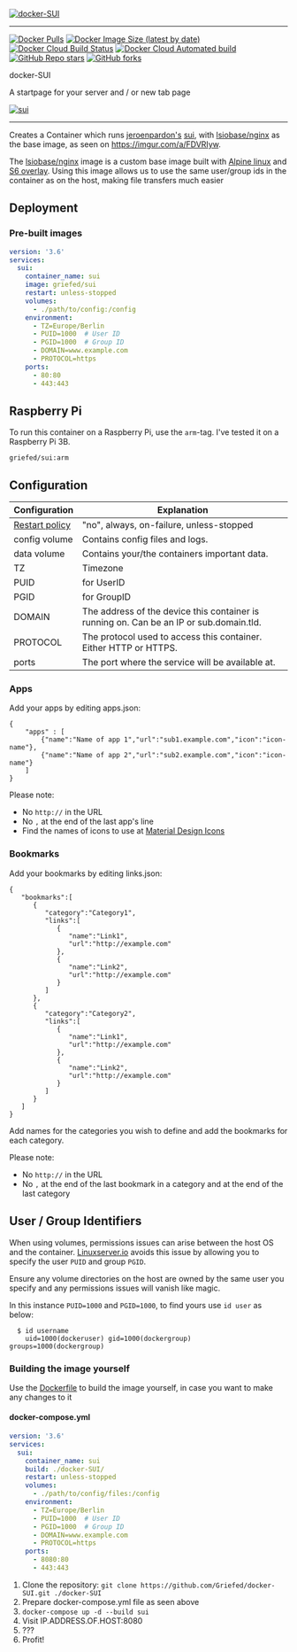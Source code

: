 [![docker-SUI](https://i.griefed.de/images/2020/11/18/docker-SUI_header.png)](https://github.com/Griefed/docker-SUI)

---

[![Docker Pulls](https://img.shields.io/docker/pulls/griefed/sui?style=flat-square)](https://hub.docker.com/repository/docker/griefed/sui)
[![Docker Image Size (latest by date)](https://img.shields.io/docker/image-size/griefed/sui?label=Image%20size&sort=date&style=flat-square)](https://hub.docker.com/repository/docker/griefed/sui)
[![Docker Cloud Build Status](https://img.shields.io/docker/cloud/build/griefed/sui?label=Docker%20build&style=flat-square)](https://hub.docker.com/repository/docker/griefed/sui)
[![Docker Cloud Automated build](https://img.shields.io/docker/cloud/automated/griefed/sui?label=Docker%20build&style=flat-square)](https://hub.docker.com/repository/docker/griefed/sui)
[![GitHub Repo stars](https://img.shields.io/github/stars/Griefed/docker-SUI?label=GitHub%20Stars&style=social)](https://github.com/Griefed/docker-SUI)
[![GitHub forks](https://img.shields.io/github/forks/Griefed/docker-SUI?label=GitHub%20Forks&style=social)](https://github.com/Griefed/docker-SUI)

docker-SUI

A startpage for your server and / or new tab page

[![sui](https://i.griefed.de/images/2020/11/18/docker-SUI_screenshot.png)](https://github.com/jeroenpardon/sui)

---

Creates a Container which runs [jeroenpardon's](https://github.com/jeroenpardon) [sui](https://github.com/jeroenpardon/sui), with [lsiobase/nginx](https://hub.docker.com/r/lsiobase/nginx) as the base image, as seen on https://imgur.com/a/FDVRIyw.

The [lsiobase/nginx](https://hub.docker.com/r/lsiobase/nginx) image is a custom base image built with [Alpine linux](https://alpinelinux.org/) and [S6 overlay](https://github.com/just-containers/s6-overlay).
Using this image allows us to use the same user/group ids in the container as on the host, making file transfers much easier

## Deployment

### Pre-built images

```docker-compose.yml
version: '3.6'
services:
  sui:
    container_name: sui
    image: griefed/sui
    restart: unless-stopped
    volumes:
      - ./path/to/config:/config
    environment:
      - TZ=Europe/Berlin
      - PUID=1000  # User ID
      - PGID=1000  # Group ID
      - DOMAIN=www.example.com
      - PROTOCOL=https
    ports:
      - 80:80
      - 443:443
```

## Raspberry Pi

To run this container on a Raspberry Pi, use the `arm`-tag. I've tested it on a Raspberry Pi 3B.

`griefed/sui:arm`

## Configuration

Configuration | Explanation
------------ | -------------
[Restart policy](https://docs.docker.com/compose/compose-file/#restart) | "no", always, on-failure, unless-stopped
config volume | Contains config files and logs.
data volume | Contains your/the containers important data.
TZ | Timezone
PUID | for UserID
PGID | for GroupID
DOMAIN | The address of the device this container is running on. Can be an IP or sub.domain.tld.
PROTOCOL | The protocol used to access this container. Either HTTP or HTTPS.
ports | The port where the service will be available at.

### Apps
Add your apps by editing apps.json:

    {
	    "apps" : [
		    {"name":"Name of app 1","url":"sub1.example.com","icon":"icon-name"},
		    {"name":"Name of app 2","url":"sub2.example.com","icon":"icon-name"}
	    ]
    }

Please note:

 - No `http://` in the URL
 - No `,` at the end of the last app's line
 - Find the names  of icons to use at [Material Design Icons](https://materialdesignicons.com/)

### Bookmarks
Add your bookmarks by editing links.json:

```
{  
   "bookmarks":[  
      {  
         "category":"Category1",
         "links":[  
            {  
               "name":"Link1",
               "url":"http://example.com"
            },
            {  
               "name":"Link2",
               "url":"http://example.com"
            }
         ]
      },
      {  
         "category":"Category2",
         "links":[  
            {  
               "name":"Link1",
               "url":"http://example.com"
            },
            {  
               "name":"Link2",
               "url":"http://example.com"
            }
         ]
      }
   ]
}
```
Add names for the categories you wish to define and add the bookmarks for each category.

Please note:

 - No `http://` in the URL
 - No `,` at the end of the last bookmark in a category and at the end of the last category
 
## User / Group Identifiers

When using volumes, permissions issues can arise between the host OS and the container. [Linuxserver.io](https://www.linuxserver.io/) avoids this issue by allowing you to specify the user `PUID` and group `PGID`.

Ensure any volume directories on the host are owned by the same user you specify and any permissions issues will vanish like magic.

In this instance `PUID=1000` and `PGID=1000`, to find yours use `id user` as below:

```
  $ id username
    uid=1000(dockeruser) gid=1000(dockergroup) groups=1000(dockergroup)
```

### Building the image yourself

Use the [Dockerfile](https://github.com/Griefed/docker-SUI/Dockerfile) to build the image yourself, in case you want to make any changes to it

#### docker-compose.yml

```docker-compose.yml
version: '3.6'
services:
  sui:
    container_name: sui
    build: ./docker-SUI/
    restart: unless-stopped
    volumes:
      - ./path/to/config/files:/config
    environment:
      - TZ=Europe/Berlin
      - PUID=1000  # User ID
      - PGID=1000  # Group ID
      - DOMAIN=www.example.com
      - PROTOCOL=https
    ports:
      - 8080:80
      - 443:443
```

1. Clone the repository: `git clone https://github.com/Griefed/docker-SUI.git ./docker-SUI`
1. Prepare docker-compose.yml file as seen above
1. `docker-compose up -d --build sui`
1. Visit IP.ADDRESS.OF.HOST:8080
1. ???
1. Profit!

